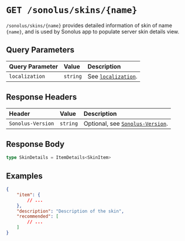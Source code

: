 # `GET /sonolus/skins/{name}`

`/sonolus/skins/{name}` provides detailed information of skin of name `{name}`, and is used by Sonolus app to populate server skin details view.

## Query Parameters

| Query Parameter | Value    | Description                                                |
| :-------------- | :------- | :--------------------------------------------------------- |
| `localization`  | `string` | See [`localization`](../query-parameters/localization.md). |

## Response Headers

| Header            | Value    | Description                                                       |
| :---------------- | :------- | :---------------------------------------------------------------- |
| `Sonolus-Version` | `string` | Optional, see [`Sonolus-Version`](../headers/sonolus-version.md). |

## Response Body

```ts
type SkinDetails = ItemDetails<SkinItem>
```

## Examples

```json
{
    "item": {
        // ...
    },
    "description": "Description of the skin",
    "recommended": [
        // ...
    ]
}
```
